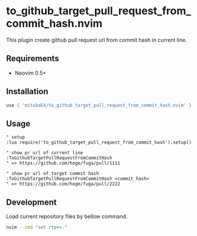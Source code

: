 # to_github_target_pull_request_from_commit_hash.nvim

This plugin create github pull request url from commit hash in current line.

## Requirements

- Neovim 0.5+

## Installation
```lua
use { 'mitubaEX/to_github_target_pull_request_from_commit_hash.nvim' }
```

## Usage

```vim
" setup
:lua require('to_github_target_pull_request_from_commit_hash').setup()

" show pr url of current line
:ToGithubTargetPullRequestFromCommitHash
" => https://github.com/hoge/fuga/pull/1111

" show pr url of target commit hash
:ToGithubTargetPullRequestFromCommitHash <commit_hash>
" => https://github.com/hoge/fuga/pull/2222
```

## Development
Load current repository files by bellow command.

```sh
nvim --cmd "set rtp+=."
```
